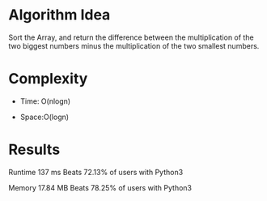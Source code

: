 # Algorithm Idea

Sort the Array, and return the difference between the multiplication of the two biggest numbers minus the multiplication of the two smallest numbers.

# Complexity

- Time: O(nlogn)

- Space:O(logn)

# Results

Runtime
137
ms
Beats
72.13%
of users with Python3

Memory
17.84
MB
Beats
78.25%
of users with Python3